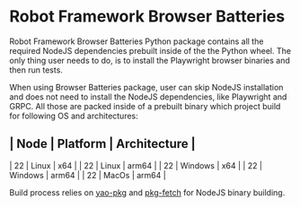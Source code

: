 # Robot Framework Browser Batteries
Robot Framework Browser Batteries Python package contains all the required NodeJS dependencies
prebuilt inside of the the Python wheel. The only thing user needs to do, is to install
the Playwright browser binaries and then run tests.

When using Browser Batteries package, user can skip NodeJS installation and does not
need to install the NodeJS dependencies, like Playwright and GRPC. All those are
packed inside of a prebuilt binary which project build for following OS and
architectures:

| Node | Platform | Architecture |
----------------------------------
| 22   | Linux    | x64          |
| 22   | Linux    | arm64        |
| 22   | Windows  | x64          |
| 22   | Windows  | arm64        |
| 22   | MacOs    | arm64        |

Build process relies on [yao-pkg](https://github.com/yao-pkg/pkg) and
[pkg-fetch](https://github.com/yao-pkg/pkg-fetch) for NodeJS binary
building.
